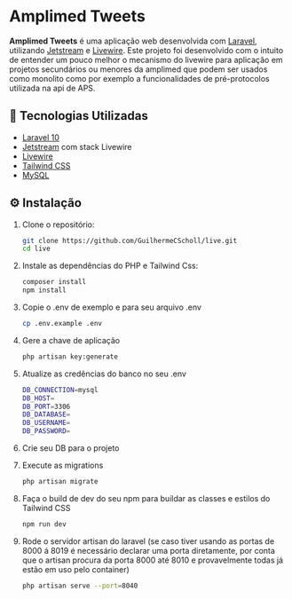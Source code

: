 # Amplimed Tweets

**Amplimed Tweets** é uma aplicação web desenvolvida com [Laravel](https://laravel.com/), utilizando [Jetstream](https://jetstream.laravel.com/) e [Livewire](https://laravel-livewire.com/).
Este projeto foi desenvolvido com o intuito de entender um pouco melhor o mecanismo do livewire para aplicação em projetos secundários ou menores da amplimed que podem ser usados como monolito como por exemplo a funcionalidades de pré-protocolos utilizada na api de APS.
## 🚀 Tecnologias Utilizadas

- [Laravel 10](https://laravel.com/docs/10.x)
- [Jetstream](https://jetstream.laravel.com/) com stack Livewire
- [Livewire](https://laravel-livewire.com/)
- [Tailwind CSS](https://tailwindcss.com/)
- [MySQL](https://www.mysql.com/)

## ⚙️ Instalação

1. Clone o repositório:

   ```bash
   git clone https://github.com/GuilhermeCScholl/live.git
   cd live
2. Instale as dependências do PHP e Tailwind Css:

   ```bash
   composer install
   npm install

3. Copie o .env de exemplo e para seu arquivo .env
   ```bash
   cp .env.example .env

4. Gere a chave de aplicação
    ```bash
    php artisan key:generate
    
5. Atualize as credências do banco no seu .env
    ```bash
    DB_CONNECTION=mysql
    DB_HOST=
    DB_PORT=3306
    DB_DATABASE=
    DB_USERNAME=
    DB_PASSWORD=
6. Crie seu DB para o projeto
7. Execute as migrations
    ```bash
    php artisan migrate
8. Faça o build de dev do seu npm para buildar as classes e estilos do Tailwind CSS
    ```bash
    npm run dev

9. Rode o servidor artisan do laravel (se caso tiver usando as portas de 8000 á 8019 é necessário declarar uma porta diretamente, por conta que o artisan procura da porta 8000 até 8010 e provavelmente todas já estão em uso pelo container)
    ```bash
    php artisan serve --port=8040
    


